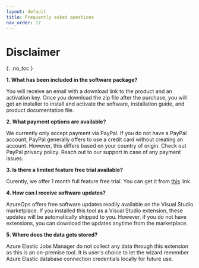 ```yaml
---
layout: default
title: Frequently asked questions
nav_order: 17
---
```


# Disclaimer
{: .no_toc }

**1. What has been included in the software package?**
 
You will receive an email with a download link to the product and an activation key. Once you download the zip file after the purchase, you will get an installer to install and activate the software, installation guide, and product documentation file.

**2. What payment options are available?**

We currently only accept payment via PayPal. If you do not have a PayPal account, PayPal generally offers to use a credit card without creating an account. However, this differs based on your country of origin. Check out PayPal privacy policy. Reach out to our support in case of any payment issues.

**3. Is there a limited feature free trial available?** 

Curently, we offer 1 month full feature free trial. You can get it from [this](https://azureops.org/product/azure-elastic-jobs-manager/) link.

**4. How can I receive software updates?**

AzureOps offers free software updates readily available on the Visual Studio marketplace. If you installed this tool as a Visual Studio extension, these updates will be automatically shipped to you. However, if you do not have extensions, you can download the updates anytime from the marketplace.

**5. Where does the data gets stored?**

Azure Elastic Jobs Manager do not collect any data through this extension as this is an on-premise tool.  It is user's choice to let the wizard remember Azure Elastic database connection credentials locally for future use. 
